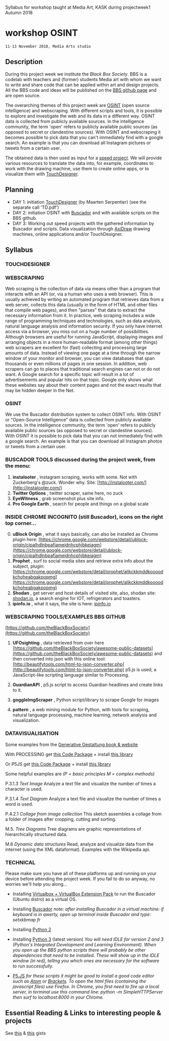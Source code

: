 Syllabus for workshop taught at Media Art, KASK during projectweek1 Autumn 2018

# workshop OSINT
 
    11-13 November 2018, Media Arts studio
    
## Description
During this project week we institute the _Black Box Society_. BBS is a codelab with teachers and (former) students Media art with whom we want to write and share code that can be applied within art and design projects. All the BBS code and ideas will be published on the [BBS github page](https://github.com/theBlackBoxSociety) and are open source.

The overarching themes of this project week are [OSINT](https://en.wikipedia.org/wiki/Open-source_intelligence) (open source intelligence) and webscraping. With different scripts and tools, it is possible to explore and investigate the web and its data in a different way. OSINT data is collected from publicly available sources. In the intelligence community, the term &#39;open&#39; refers to publicly available public sources (as opposed to secret or clandestine sources). With OSINT and webscraping it becomes possible to pick data that you can&#39;t immediately find with a google search. An example is that you can download all Instagram pictures or tweets from a certain user.

The obtained data is then used as input for a [speed project](http://fffff.at/speed-project/). We will provide various resources to translate the data into, for example, coordinates to work with the drawing machine, use them to create online apps, or to visualize them with [TouchDesigner](https://www.derivative.ca/).

## Planning

- DAY 1: initiation [TouchDesigner](https://www.derivative.ca/) (by Maarten Serpentier) (see the separate call &#39;TD.pdf&#39;)
- DAY 2: initiation OSINT with [Buscador](https://inteltechniques.com/buscador/) and with available scripts on the BBS github.
- DAY 3: Working out speed projects with the gathered information by Buscador and scripts. Data visualization through [AxiDraw](https://axidraw.com/) drawing machines, online applications and/or TouchDesigner.

## Syllabus

### TOUCHDESIGNER


### WEBSCRAPING
Web scraping is the collection of data via means other than a program that interacts with an API (or, via a human who uses a web browser). This is usually achieved by writing an automated program that retrieves data from a web server, collects this data (usually in the form of HTML and other files that compile web pages), and then &quot;parses&quot; that data to extract the necessary information from it.
In practice, web scraping includes a wide range of programming techniques and technologies, such as data analysis, natural language analysis and information security.
If you only have internet access via a browser, you miss out on a huge number of possibilities. Although browsers are useful for running JavaScript, displaying images and arranging objects in a more human-readable format (among other things) web scrapers are excellent for (fast) collecting and processing large amounts of data. Instead of viewing one page at a time through the narrow window of your monitor and browser, you can view databases that span thousands or even millions of pages in one session.
In addition, web scrapers can go to places that traditional search engines can not or do not want. A Google search for a specific topic will result in a lot of advertisements and popular hits on that topic. Google only shows what these websites say about their content pages and not the exact results that may be hidden deeper in the Net.


### OSINT

We use the Buscador distribution system to collect OSINT info. With OSINT or &quot;Open-Source Intelligence&quot; data is collected from publicly available sources. In the intelligence community, the term &#39;open&#39; refers to publicly available public sources (as opposed to secret or clandestine sources). With OSINT it is possible to pick data that you can not immediately find with a google search. An example is that you can download all Instagram photos or tweets from a certain user.


### BUSCADOR TOOLS discussed during the project week, from the menu:

1. **instalooter** , instagram scraping, works with some. Not with Zuckerberg&#39;s @zuck. Wonder why. Site: [http://instalooter.com/](http://instalooter.com/)
2. **Twitter Options** , twitter scraper, same here, no zuck
3. **EyeWitness** , grab screenshot plus site info.
4. **Pro Google Earth** , search for people and things on a global scale


### INSIDE CHROME INCOGNITO (still Buscador), icons on the right top corner...
0. **uBlock Origin** , what it says basically, can also be installed as Chrome plugin here: [https://chrome.google.com/webstore/detail/ublock-origin/cjpalhdlnbpafiamejdnhcphjbkeiagm](https://chrome.google.com/webstore/detail/ublock-origin/cjpalhdlnbpafiamejdnhcphjbkeiagm)
1. **Prophet** , surf to social media sites and retrieve extra info about the subject, plugin: [https://chrome.google.com/webstore/detail/prophet/alikckkmddkoooodkchoheabgakpopmg](https://chrome.google.com/webstore/detail/prophet/alikckkmddkoooodkchoheabgakpopmg)
2. **Shodan** , get server and host details of visited site, also, shodan site: [shodan.io](https://www.shodan.io/), a search engine for IOT, refrigerators and toasters.
3. **ipinfo.io** , what it says, the site is here: [ipinfo.io](https://ipinfo.io/)


### WEBSCRAPING TOOLS/EXAMPLES BBS GITHUB
[https://github.com/theBlackBoxSociety](https://github.com/theBlackBoxSociety)

1. **UFOsighting** , data retrieved from over here [https://github.com/theBlackBoxSociety/awesome-public-datasets](https://github.com/theBlackBoxSociety/awesome-public-datasets) and then converted into json with this online tool: [http://beautifytools.com/html-to-json-converter.php](http://beautifytools.com/html-to-json-converter.php) p5.js is used, a JavaScript-like scripting language similar to Processing.

2. **GuardianAPI** , p5.js script to access Guardian headlines and create links to it.

3. **goggleImgScraper** , Python script/library to scrape Google for images

4. **pattern** , a web mining module for Python, with tools for scraping, natural language processing, machine learning, network analysis and visualization.


### DATAVISUALISATION
Some examples from the [Generative Gestaltung book & website](http://www.generative-gestaltung.de/)

With PROCESSING
    get [this Code Package](https://github.com/generative-design/Code-Package-Processing-3.x) + install [this library](https://github.com/generative-design/GenerativeDesignLibrary3)

Or P5JS
    get [this Code Package](https://github.com/generative-design/Code-Package-p5.js) + install [this library](https://github.com/generative-design/generative-design-library.js)

Some helpful examples are _(P = basic principles M = complex methods)_

P.3.1.3 _Text Image_ Analyze a text file and visualize the number of times a character is used.

P.3.1.4 _Text Diagram_ Analyze a text file and visualize the number of times a word is used.

P.4.2.1 _Collage from image collection_ This sketch assembles a collage from a folder of images after cropping, cutting and sorting.

M.5. _Tree Diagrams_ Tree diagrams are graphic representations of hierarchically structured data.

M.6 _Dynamic data structures_ Read, analyze and visualize data from the internet (using the XML dataformat). Examples with the Wikipedia api.


### TECHNICAL

Please make sure you have all of these platforms up and running on your device before attending the project week. If you fail to do so anyway, no worries we'll help you along...

- Installing [Virtualbox + VirtualBox Extension Pack](https://www.virtualbox.org/wiki/Downloads) to run the Buscador (Ubuntu distro) as a virtual OS.

- Installing [Buscador](https://inteltechniques.com/buscador/)
    *note: after installing Buscador in a virtual machine: if keyboard is in qwerty, open up terminal inside Buscador and type: setxkbmap fr*

- Installing [Python 2](https://www.python.org/downloads/release/python-2715/)

- Installing [Python 3](https://www.python.org/downloads/) (latest version)
    *You will need IDLE for version 2 and 3 (Python's Integrated Development and Learning Environment). When you open up the BBS python scripts there will probably be other dependencies that need to be installed. These will show up in the IDLE window (in red), telling you which ones are necessary for the software to run successfully.*

- [P5.JS](https://p5js.org/download/) 
    *for these scripts it might be good to install a good code editor such as [Atom](https://atom.io/) or [Brackets](http://brackets.io/).*
    *To open the html files (containing the javascript files) use Firefox. In Chrome, you first need to fire up a local server, in terminal use this command line: python -m SimpleHTTPServer then surf to localhost:8000 in your Chrome.*


## Essential Reading & Links to interesting people & projects
See [this](https://github.com/theBlackBoxSociety/EssentialReading) & [this](https://github.com/theBlackBoxSociety/interestingPeople) gists
